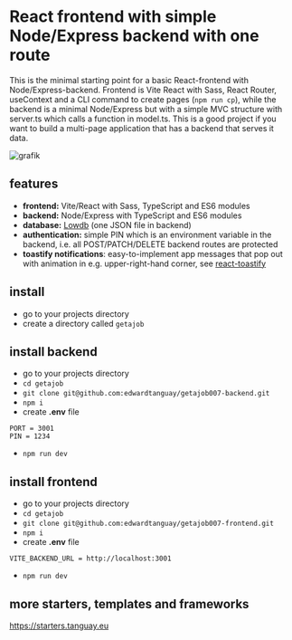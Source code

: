 # React frontend with simple Node/Express backend with one route

This is the minimal starting point for a basic React-frontend with Node/Express-backend. Frontend is Vite React with Sass, React Router, useContext and a CLI command to create pages (`npm run cp`), while the backend is a minimal Node/Express but with a simple MVC structure with server.ts which calls a function in model.ts. This is a good project if you want to build a multi-page application that has a backend that serves it data.

![grafik](https://starters.tanguay.eu/images/starters/reactNodeSimpleApi.png)

## features

- **frontend:** Vite/React with Sass, TypeScript and ES6 modules
- **backend:** Node/Express with TypeScript and ES6 modules
- **database:** [Lowdb](https://www.npmjs.com/package/lowdb) (one JSON file in backend)
- **authentication:** simple PIN which is an environment variable in the backend, i.e. all POST/PATCH/DELETE backend routes are protected
- **toastify notifications**: easy-to-implement app messages that pop out with animation in e.g. upper-right-hand corner, see [react-toastify](https://www.npmjs.com/package/react-toastify)

## install

- go to your projects directory
- create a directory called `getajob`

## install backend

- go to your projects directory
- `cd getajob`
- `git clone git@github.com:edwardtanguay/getajob007-backend.git`
- `npm i`
- create **.env** file

```text
PORT = 3001
PIN = 1234
```

- `npm run dev`

## install frontend

- go to your projects directory
- `cd getajob`
- `git clone git@github.com:edwardtanguay/getajob007-frontend.git`
- `npm i`
- create **.env** file

```text
VITE_BACKEND_URL = http://localhost:3001
```

- `npm run dev`

## more starters, templates and frameworks

https://starters.tanguay.eu
